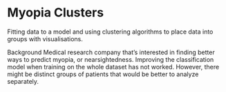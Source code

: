 # Myopia Clusters

Fitting data to a model and using clustering algorithms to place data into groups with visualisations.

Background
Medical research company that’s interested in finding better ways to predict myopia, or nearsightedness. Improving the classification model when training on the whole dataset has not worked. However, there might be distinct groups of patients that would be better to analyze separately. 
